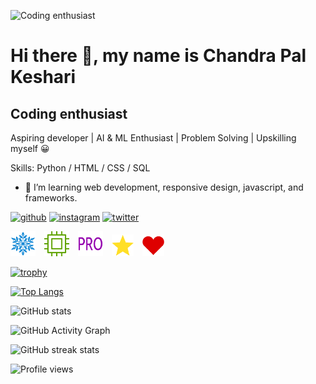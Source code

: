 ![Coding enthusiast](https://previews.123rf.com/images/karpenkoilia/karpenkoilia1703/karpenkoilia170300054/74737038-creative-illustration-of-a-web-banner-for-coding-modern-linear-concept-for-programming-.jpg)

# Hi there 👋, my name is Chandra Pal Keshari
## Coding enthusiast


Aspiring developer | AI & ML Enthusiast | Problem Solving | Upskilling myself 😀

Skills: Python / HTML / CSS / SQL

- 🌱 I’m learning web development, responsive design, javascript, and frameworks. 


[<img src='https://cdn.jsdelivr.net/npm/simple-icons@3.0.1/icons/github.svg' alt='github' height='40'>](https://github.com/chandrapal12)  [<img src='https://cdn.jsdelivr.net/npm/simple-icons@3.0.1/icons/instagram.svg' alt='instagram' height='40'>](https://www.instagram.com/im_cpk/)  [<img src='https://cdn.jsdelivr.net/npm/simple-icons@3.0.1/icons/twitter.svg' alt='twitter' height='40'>](https://twitter.com/@im_cpk)  

<a href='https://archiveprogram.github.com/'><img src='https://raw.githubusercontent.com/acervenky/animated-github-badges/master/assets/acbadge.gif' width='40' height='40'></a> <a href='https://docs.github.com/en/developers'><img src='https://raw.githubusercontent.com/acervenky/animated-github-badges/master/assets/devbadge.gif' width='40' height='40'></a> <a href='https://github.com/pricing'><img src='https://raw.githubusercontent.com/acervenky/animated-github-badges/master/assets/pro.gif' width='40' height='40'></a> <a href='https://stars.github.com/'><img src='https://raw.githubusercontent.com/acervenky/animated-github-badges/master/assets/starbadge.gif' width='35' height='35'></a> <a href='https://docs.github.com/en/github/supporting-the-open-source-community-with-github-sponsors'><img src='https://raw.githubusercontent.com/acervenky/animated-github-badges/master/assets/sponsorbadge.gif' width='35' height='35'></a> 

[![trophy](https://github-profile-trophy.vercel.app/?username=chandrapal12)](https://github.com/ryo-ma/github-profile-trophy)

[![Top Langs](https://github-readme-stats.vercel.app/api/top-langs/?username=chandrapal12)](https://github.com/anuraghazra/github-readme-stats)

![GitHub stats](https://github-readme-stats.vercel.app/api?username=chandrapal12&show_icons=true)  

![GitHub Activity Graph](https://activity-graph.herokuapp.com/graph?username=chandrapal12)  

![GitHub streak stats](https://github-readme-streak-stats.herokuapp.com/?user=chandrapal12)  

![Profile views](https://gpvc.arturio.dev/chandrapal12)  
